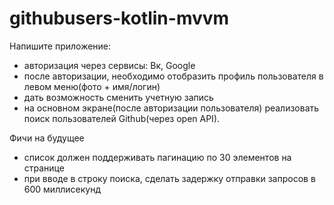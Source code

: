 # githubusers-kotlin-mvvm

Напишите приложение:
- авторизация через сервисы: Вк, Google
- после авторизации, необходимо отобразить профиль пользователя в левом меню(фото + имя/логин)
- дать возможность сменить учетную запись
- на основном экране(после авторизации пользователя) реализовать поиск пользователей Github(через open API). 

Фичи на будущее
- список должен поддерживать пагинацию по 30 элементов на странице
- при вводе в строку поиска, сделать задержку отправки запросов в 600 миллисекунд
